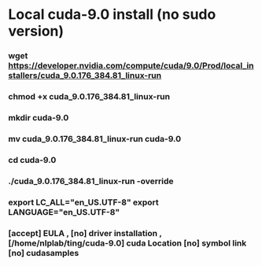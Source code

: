 # Local cuda-9.0 install (no sudo version)
### wget https://developer.nvidia.com/compute/cuda/9.0/Prod/local_installers/cuda_9.0.176_384.81_linux-run
### chmod +x cuda_9.0.176_384.81_linux-run
### mkdir cuda-9.0
### mv cuda_9.0.176_384.81_linux-run cuda-9.0
### cd cuda-9.0
### ./cuda_9.0.176_384.81_linux-run -override
### export LC_ALL="en_US.UTF-8" export LANGUAGE="en_US.UTF-8"
### [accept] EULA , [no] driver installation , [/home/nlplab/ting/cuda-9.0] cuda Location [no] symbol link [no] cudasamples

